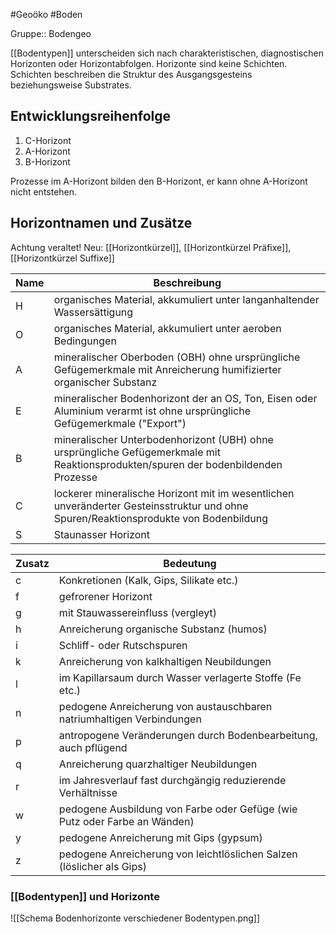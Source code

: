 #Geoöko #Boden

Gruppe:: Bodengeo

[[Bodentypen]] unterscheiden sich nach charakteristischen, diagnostischen Horizonten oder Horizontabfolgen. Horizonte sind keine Schichten. Schichten beschreiben die Struktur des Ausgangsgesteins beziehungsweise Substrates.

## Entwicklungsreihenfolge

1. C-Horizont
2. A-Horizont
3. B-Horizont

Prozesse im A-Horizont bilden den B-Horizont, er kann ohne A-Horizont nicht entstehen. 

## Horizontnamen und Zusätze

Achtung veraltet! Neu: [[Horizontkürzel]], [[Horizontkürzel Präfixe]], [[Horizontkürzel Suffixe]]

| Name | Beschreibung                                                                                                                         |
| ---- | ------------------------------------------------------------------------------------------------------------------------------------ |
| H    | organisches Material, akkumuliert unter langanhaltender Wassersättigung                                                              |
| O    | organisches Material, akkumuliert unter aeroben Bedingungen                                                                          |
| A    | mineralischer Oberboden (OBH) ohne ursprüngliche Gefügemerkmale mit Anreicherung humifizierter organischer Substanz                  |
| E    | mineralischer Bodenhorizont der an OS, Ton, Eisen oder Aluminium verarmt ist ohne ursprüngliche Gefügemerkmale ("Export")            |
| B    | mineralischer Unterbodenhorizont (UBH) ohne ursprüngliche Gefügemerkmale mit Reaktionsprodukten/spuren der bodenbildenden Prozesse   |
| C    | lockerer mineralische Horizont mit im wesentlichen unveränderter Gesteinsstruktur und ohne Spuren/Reaktionsprodukte von Bodenbildung |
| S    | Staunasser Horizont                                                                                                                                     |

  
  
| Zusatz | Bedeutung                                                                 |
| ------ | ------------------------------------------------------------------------- |
| c      | Konkretionen (Kalk, Gips, Silikate etc.)                                  |
| f      | gefrorener Horizont                                                       |
| g      | mit Stauwassereinfluss (vergleyt)                                         |
| h      | Anreicherung organische Substanz (humos)                                  |
| i      | Schliff- oder Rutschspuren                                                |
| k      | Anreicherung von kalkhaltigen Neubildungen                                |
| l      | im Kapillarsaum durch Wasser verlagerte Stoffe (Fe etc.)                  |
| n      | pedogene Anreicherung von austauschbaren natriumhaltigen Verbindungen     |
| p      | antropogene Veränderungen durch Bodenbearbeitung, auch pflügend           |
| q      | Anreicherung quarzhaltiger Neubildungen                                   |
| r      | im Jahresverlauf fast durchgängig reduzierende Verhältnisse               |
| w      | pedogene Ausbildung von Farbe oder Gefüge (wie Putz oder Farbe an Wänden) |
| y      | pedogene Anreicherung mit Gips (gypsum)                                   |
| z      | pedogene Anreicherung von leichtlöslichen Salzen (löslicher als Gips)     |


### [[Bodentypen]] und Horizonte

![[Schema Bodenhorizonte verschiedener Bodentypen.png]]